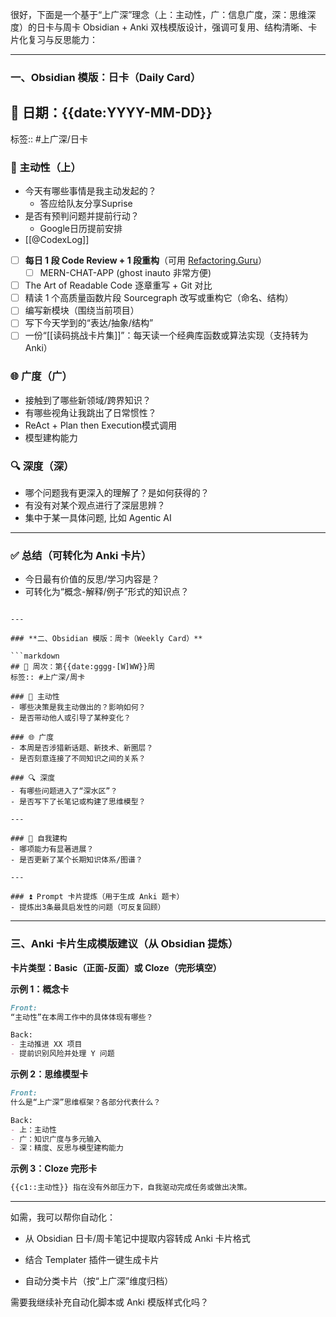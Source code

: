 很好，下面是一个基于“上广深”理念（上：主动性，广：信息广度，深：思维深度）的日卡与周卡 Obsidian + Anki 双栈模版设计，强调可复用、结构清晰、卡片化复习与反思能力：

---

### **一、Obsidian 模版：日卡（Daily Card）**


## 📅 日期：{{date:YYYY-MM-DD}}
标签:: #上广深/日卡

### 🧠 主动性（上）
- 今天有哪些事情是我主动发起的？
	- 答应给队友分享Suprise
- 是否有预判问题并提前行动？
	- Google日历提前安排
- [[@CodexLog]]
- [ ] **每日 1 段 Code Review + 1 段重构**（可用 [Refactoring.Guru](https://refactoring.guru/)）
	- [ ] MERN-CHAT-APP (ghost inauto 非常方便)
- [ ] The Art of Readable Code 逐章重写 + Git 对比
- [ ] 精读 1 个高质量函数片段	Sourcegraph 改写或重构它（命名、结构）
- [ ] 编写新模块（围绕当前项目）
- [ ] 写下今天学到的“表达/抽象/结构”
- [ ] 一份“[[读码挑战卡片集]]”：每天读一个经典库函数或算法实现（支持转为 Anki）

### 🌐 广度（广）
- 接触到了哪些新领域/跨界知识？
- 有哪些视角让我跳出了日常惯性？
- ReAct + Plan then Execution模式调用
- 模型建构能力

### 🔍 深度（深）
- 哪个问题我有更深入的理解了？是如何获得的？
- 有没有对某个观点进行了深层思辨？
- 集中于某一具体问题, 比如 Agentic AI

---

### ✅ 总结（可转化为 Anki 卡片）
- 今日最有价值的反思/学习内容是？
- 可转化为“概念-解释/例子”形式的知识点？
```

---

### **二、Obsidian 模版：周卡（Weekly Card）**

```markdown
## 📆 周次：第{{date:gggg-[W]WW}}周
标签:: #上广深/周卡

### 🧠 主动性
- 哪些决策是我主动做出的？影响如何？
- 是否带动他人或引导了某种变化？

### 🌐 广度
- 本周是否涉猎新话题、新技术、新圈层？
- 是否刻意连接了不同知识之间的关系？

### 🔍 深度
- 有哪些问题进入了“深水区”？
- 是否写下了长笔记或构建了思维模型？

---

### 🧠 自我建构
- 哪项能力有显著进展？
- 是否更新了某个长期知识体系/图谱？

---

### ⏫ Prompt 卡片提炼（用于生成 Anki 题卡）
- 提炼出3条最具启发性的问题（可反复回顾）
```

---

### **三、Anki 卡片生成模版建议（从 Obsidian 提炼）**

**卡片类型：Basic（正面-反面）或 Cloze（完形填空）**

**示例 1：概念卡**


```markdown
Front:
“主动性”在本周工作中的具体体现有哪些？

Back:
- 主动推进 XX 项目
- 提前识别风险并处理 Y 问题
```

**示例 2：思维模型卡**

```markdown
Front:
什么是“上广深”思维框架？各部分代表什么？

Back:
- 上：主动性
- 广：知识广度与多元输入
- 深：精度、反思与模型建构能力
```

**示例 3：Cloze 完形卡**

```markdown
{{c1::主动性}} 指在没有外部压力下，自我驱动完成任务或做出决策。
```

---

如需，我可以帮你自动化：

- 从 Obsidian 日卡/周卡笔记中提取内容转成 Anki 卡片格式
    
- 结合 Templater 插件一键生成卡片
    
- 自动分类卡片（按“上广深”维度归档）
    

需要我继续补充自动化脚本或 Anki 模版样式化吗？
